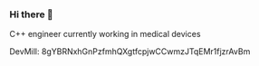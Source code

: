 ### Hi there 👋

C++ engineer currently working in medical devices

DevMill: 8gYBRNxhGnPzfmhQXgtfcpjwCCwmzJTqEMr1fjzrAvBm
